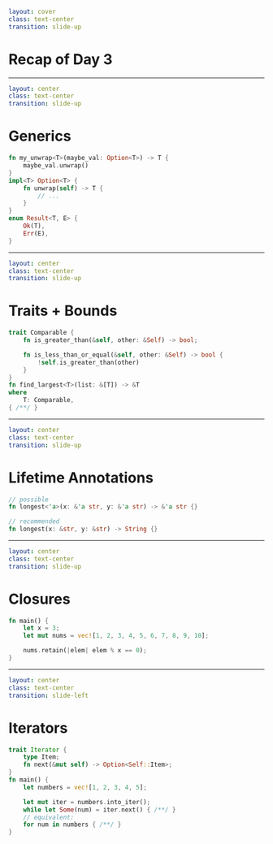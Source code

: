 ```yaml
layout: cover
class: text-center
transition: slide-up
```

# Recap of Day 3

<Nr />

---

```yaml
layout: center
class: text-center
transition: slide-up
```

# Generics

```rust {1-3|4-8|9-12|all}
fn my_unwrap<T>(maybe_val: Option<T>) -> T {
    maybe_val.unwrap()
}
impl<T> Option<T> {
    fn unwrap(self) -> T {
        // ...
    }
}
enum Result<T, E> {
    Ok(T),
    Err(E),
}
```

<Nr />

---

```yaml
layout: center
class: text-center
transition: slide-up
```

# Traits + Bounds

```rust {1,2,7|1,4-7|8|8-10|all}
trait Comparable {
    fn is_greater_than(&self, other: &Self) -> bool;

    fn is_less_than_or_equal(&self, other: &Self) -> bool {
        !self.is_greater_than(other)
    }
}
fn find_largest<T>(list: &[T]) -> &T
where
    T: Comparable,
{ /**/ }
```

<Nr />

---

```yaml
layout: center
class: text-center
transition: slide-up
```

# Lifetime Annotations

```rust
// possible
fn longest<'a>(x: &'a str, y: &'a str) -> &'a str {}

// recommended
fn longest(x: &str, y: &str) -> String {}
```

<Nr />

---

```yaml
layout: center
class: text-center
transition: slide-up
```

# Closures

```rust
fn main() {
    let x = 3;
    let mut nums = vec![1, 2, 3, 4, 5, 6, 7, 8, 9, 10];

    nums.retain(|elem| elem % x == 0);
}
```

<Nr />

---

```yaml
layout: center
class: text-center
transition: slide-left
```

# Iterators

```rust {1-4|6|8-9|8-11|all}
trait Iterator {
    type Item;
    fn next(&mut self) -> Option<Self::Item>;
}
fn main() {
    let numbers = vec![1, 2, 3, 4, 5];

    let mut iter = numbers.into_iter();
    while let Some(num) = iter.next() { /**/ }
    // equivalent:
    for num in numbers { /**/ }
}
```

<Nr />
